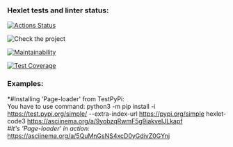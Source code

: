### Hexlet tests and linter status:
[![Actions Status](https://github.com/JhonnyT18/python-project-lvl3/workflows/hexlet-check/badge.svg)](https://github.com/JhonnyT18/python-project-lvl3/actions)

![Check the project](https://github.com/JhonnyT18/python-project-lvl3/workflows/Check%20the%20project/badge.svg)

[![Maintainability](https://api.codeclimate.com/v1/badges/0de54e58e9203fb01a4a/maintainability)](https://codeclimate.com/github/JhonnyT18/python-project-lvl3/maintainability)

[![Test Coverage](https://api.codeclimate.com/v1/badges/0de54e58e9203fb01a4a/test_coverage)](https://codeclimate.com/github/JhonnyT18/python-project-lvl3/test_coverage)

### Examples:
*#Installing 'Page-loader' from TestPyPi:    
You have to use command: python3 -m pip install -i https://test.pypi.org/simple/ --extra-index-url https://pypi.org/simple hexlet-code3
https://asciinema.org/a/9yobzqRwmF5g9iakveIJLkapf    
*#It's 'Page-loader' in action:*    
https://asciinema.org/a/5QuMnGsNS4xcD0yGdivZ0GYnj

